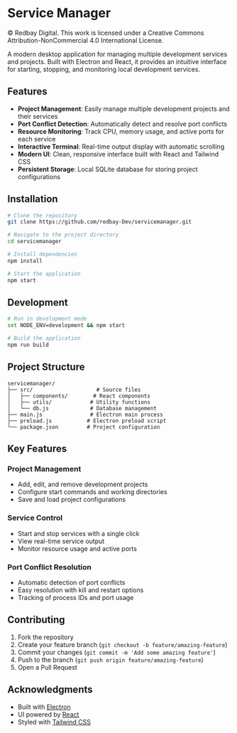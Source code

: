# Service Manager

© Redbay Digital. This work is licensed under a Creative Commons Attribution-NonCommercial 4.0 International License.

A modern desktop application for managing multiple development services and projects. Built with Electron and React, it provides an intuitive interface for starting, stopping, and monitoring local development services.

## Features

- **Project Management**: Easily manage multiple development projects and their services
- **Port Conflict Detection**: Automatically detect and resolve port conflicts
- **Resource Monitoring**: Track CPU, memory usage, and active ports for each service
- **Interactive Terminal**: Real-time output display with automatic scrolling
- **Modern UI**: Clean, responsive interface built with React and Tailwind CSS
- **Persistent Storage**: Local SQLite database for storing project configurations

## Installation

```bash
# Clone the repository
git clone https://github.com/redbay-Dev/servicemanager.git

# Navigate to the project directory
cd servicemanager

# Install dependencies
npm install

# Start the application
npm start
```

## Development

```bash
# Run in development mode
set NODE_ENV=development && npm start

# Build the application
npm run build
```

## Project Structure

```
servicemanager/
├── src/                    # Source files
│   ├── components/        # React components
│   ├── utils/            # Utility functions
│   └── db.js             # Database management
├── main.js               # Electron main process
├── preload.js           # Electron preload script
└── package.json         # Project configuration
```

## Key Features

### Project Management
- Add, edit, and remove development projects
- Configure start commands and working directories
- Save and load project configurations

### Service Control
- Start and stop services with a single click
- View real-time service output
- Monitor resource usage and active ports

### Port Conflict Resolution
- Automatic detection of port conflicts
- Easy resolution with kill and restart options
- Tracking of process IDs and port usage

## Contributing

1. Fork the repository
2. Create your feature branch (`git checkout -b feature/amazing-feature`)
3. Commit your changes (`git commit -m 'Add some amazing feature'`)
4. Push to the branch (`git push origin feature/amazing-feature`)
5. Open a Pull Request

## Acknowledgments

- Built with [Electron](https://www.electronjs.org/)
- UI powered by [React](https://reactjs.org/)
- Styled with [Tailwind CSS](https://tailwindcss.com/)
